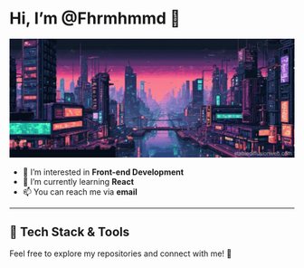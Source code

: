# Hi, I’m @Fhrmhmmd 👋

![art](https://github.com/Fhrmhmmd/Fhrmhmmd/blob/main/art.jpg)

- 👀 I’m interested in **Front-end Development**
- 🌱 I’m currently learning **React**
- 📫 You can reach me via **email**

<hr>
<h2>🚀 Tech Stack & Tools</h2>
  

Feel free to explore my repositories and connect with me! 🤝
